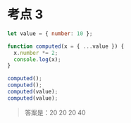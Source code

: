 # 考点 3

```js
let value = { number: 10 };

function computed(x = { ...value }) {
  x.number *= 2;
  console.log(x);
}

computed();
computed();
computed(value);
computed(value);
```

> 答案是：20 20 20 40
